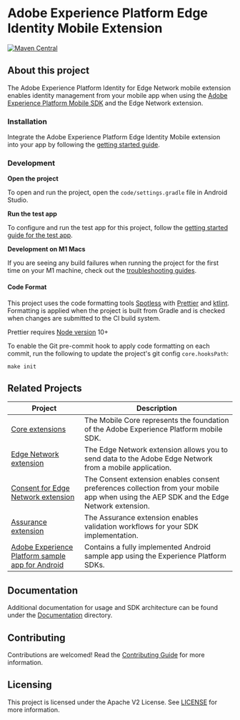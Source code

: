 # Adobe Experience Platform Edge Identity Mobile Extension
[![Maven Central](https://img.shields.io/maven-central/v/com.adobe.marketing.mobile/edgeidentity.svg?logo=android&logoColor=white&label=edgeidentity)](https://mvnrepository.com/artifact/com.adobe.marketing.mobile/edgeidentity)

## About this project

The Adobe Experience Platform Identity for Edge Network mobile extension enables identity management from your mobile app when using the [Adobe Experience Platform Mobile SDK](https://developer.adobe.com/client-sdks/documentation) and the Edge Network extension.


### Installation

Integrate the Adobe Experience Platform Edge Identity Mobile extension into your app by following the [getting started guide](Documentation/getting-started.md).

### Development

**Open the project**

To open and run the project, open the `code/settings.gradle` file in Android Studio.

**Run the test app**

To configure and run the test app for this project, follow the [getting started guide for the test app](Documentation/getting-started-test-app.md).

**Development on M1 Macs**

If you are seeing any build failures when running the project for the first time on your M1 machine, check out the [troubleshooting guides](Documentation/troubleshooting-guide.md).

#### Code Format

This project uses the code formatting tools [Spotless](https://github.com/diffplug/spotless/tree/main/plugin-gradle) with [Prettier](https://prettier.io/) and [ktlint](https://github.com/pinterest/ktlint). Formatting is applied when the project is built from Gradle and is checked when changes are submitted to the CI build system.

Prettier requires [Node version](https://nodejs.org/en/download/releases/) 10+

To enable the Git pre-commit hook to apply code formatting on each commit, run the following to update the project's git config `core.hooksPath`:
```
make init
```

## Related Projects

| Project                                                      | Description                                                  |
| ------------------------------------------------------------ | ------------------------------------------------------------ |
| [Core extensions](https://github.com/adobe/aepsdk-core-android) | The Mobile Core represents the foundation of the Adobe Experience Platform mobile SDK.               |
| [Edge Network extension](https://github.com/adobe/aepsdk-edge-android) | The Edge Network extension allows you to send data to the Adobe Edge Network from a mobile application.               |
| [Consent for Edge Network extension](https://github.com/adobe/aepsdk-edgeconsent-android) | The Consent extension enables consent preferences collection from your mobile app when using the AEP SDK and the Edge Network extension.              |
| [Assurance extension](https://github.com/adobe/aepsdk-assurance-android) | The Assurance extension enables validation workflows for your SDK implementation.                |
| [Adobe Experience Platform sample app for Android](https://github.com/adobe/aepsdk-sample-app-android) | Contains a fully implemented Android sample app using the Experience Platform SDKs.                 |

## Documentation

Additional documentation for usage and SDK architecture can be found under the [Documentation](Documentation) directory.

## Contributing

Contributions are welcomed! Read the [Contributing Guide](./.github/CONTRIBUTING.md) for more information.

## Licensing

This project is licensed under the Apache V2 License. See [LICENSE](LICENSE) for more information.

